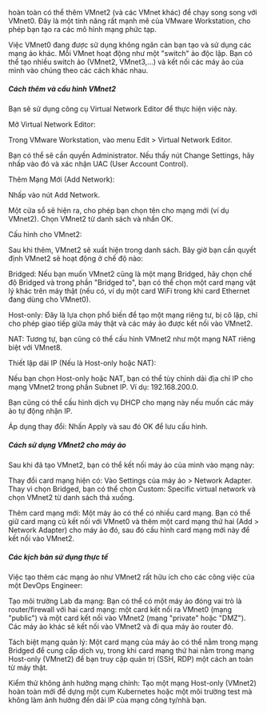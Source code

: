hoàn toàn có thể thêm VMnet2 (và các VMnet khác) để chạy song song với VMnet0. Đây là một tính năng rất mạnh mẽ của VMware Workstation, cho phép bạn tạo ra các mô hình mạng phức tạp.

Việc VMnet0 đang được sử dụng không ngăn cản bạn tạo và sử dụng các mạng ảo khác. Mỗi VMnet hoạt động như một "switch" ảo độc lập. Bạn có thể tạo nhiều switch ảo (VMnet2, VMnet3,...) và kết nối các máy ảo của mình vào chúng theo các cách khác nhau.

##### Cách thêm và cấu hình VMnet2

Bạn sẽ sử dụng công cụ Virtual Network Editor để thực hiện việc này.

Mở Virtual Network Editor:

Trong VMware Workstation, vào menu Edit > Virtual Network Editor.

Bạn có thể sẽ cần quyền Administrator. Nếu thấy nút Change Settings, hãy nhấp vào đó và xác nhận UAC (User Account Control).

Thêm Mạng Mới (Add Network):

Nhấp vào nút Add Network.

Một cửa sổ sẽ hiện ra, cho phép bạn chọn tên cho mạng mới (ví dụ VMnet2). Chọn VMnet2 từ danh sách và nhấn OK.

Cấu hình cho VMnet2:

Sau khi thêm, VMnet2 sẽ xuất hiện trong danh sách. Bây giờ bạn cần quyết định VMnet2 sẽ hoạt động ở chế độ nào:

Bridged: Nếu bạn muốn VMnet2 cũng là một mạng Bridged, hãy chọn chế độ Bridged và trong phần "Bridged to", bạn có thể chọn một card mạng vật lý khác trên máy thật (nếu có, ví dụ một card WiFi trong khi card Ethernet đang dùng cho VMnet0).

Host-only: Đây là lựa chọn phổ biến để tạo một mạng riêng tư, bị cô lập, chỉ cho phép giao tiếp giữa máy thật và các máy ảo được kết nối vào VMnet2.

NAT: Tương tự, bạn cũng có thể cấu hình VMnet2 như một mạng NAT riêng biệt với VMnet8.

Thiết lập dải IP (Nếu là Host-only hoặc NAT):

Nếu bạn chọn Host-only hoặc NAT, bạn có thể tùy chỉnh dải địa chỉ IP cho mạng VMnet2 trong phần Subnet IP. Ví dụ: 192.168.200.0.

Bạn cũng có thể cấu hình dịch vụ DHCP cho mạng này nếu muốn các máy ảo tự động nhận IP.

Áp dụng thay đổi: Nhấn Apply và sau đó OK để lưu cấu hình.

##### Cách sử dụng VMnet2 cho máy ảo

Sau khi đã tạo VMnet2, bạn có thể kết nối máy ảo của mình vào mạng này:

Thay đổi card mạng hiện có: Vào Settings của máy ảo > Network Adapter. Thay vì chọn Bridged, bạn có thể chọn Custom: Specific virtual network và chọn VMnet2 từ danh sách thả xuống.

Thêm card mạng mới: Một máy ảo có thể có nhiều card mạng. Bạn có thể giữ card mạng cũ kết nối với VMnet0 và thêm một card mạng thứ hai (Add > Network Adapter) cho máy ảo đó, sau đó cấu hình card mạng mới này để kết nối vào VMnet2.

##### Các kịch bản sử dụng thực tế

Việc tạo thêm các mạng ảo như VMnet2 rất hữu ích cho các công việc của một DevOps Engineer:

Tạo môi trường Lab đa mạng: Bạn có thể có một máy ảo đóng vai trò là router/firewall với hai card mạng: một card kết nối ra VMnet0 (mạng "public") và một card kết nối vào VMnet2 (mạng "private" hoặc "DMZ"). Các máy ảo khác sẽ kết nối vào VMnet2 và đi qua máy ảo router đó.

Tách biệt mạng quản lý: Một card mạng của máy ảo có thể nằm trong mạng Bridged để cung cấp dịch vụ, trong khi card mạng thứ hai nằm trong mạng Host-only (VMnet2) để bạn truy cập quản trị (SSH, RDP) một cách an toàn từ máy thật.

Kiểm thử không ảnh hưởng mạng chính: Tạo một mạng Host-only (VMnet2) hoàn toàn mới để dựng một cụm Kubernetes hoặc một môi trường test mà không làm ảnh hưởng đến dải IP của mạng công ty/nhà bạn.
